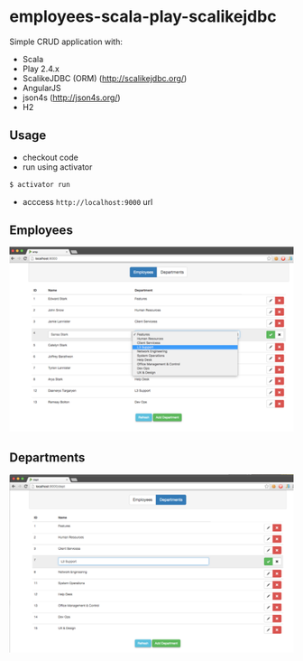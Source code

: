 employees-scala-play-scalikejdbc
================================

Simple CRUD application with: 
- Scala 
- Play 2.4.x 
- ScalikeJDBC (ORM) (http://scalikejdbc.org/)
- AngularJS 
- json4s (http://json4s.org/)
- H2 

Usage
-----
- checkout code 
- run using activator 
```bash
$ activator run
```
- acccess <code>http://localhost:9000</code> url 

Employees 
---------
![Alt text](/sample1.png?raw=true "Sample page")

Departments
-----------
![Alt text](/sample2.png?raw=true "Sample page")
